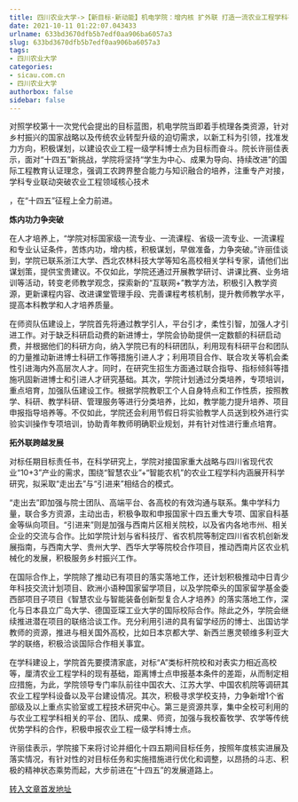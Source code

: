 ```yaml
---
title: 四川农业大学->【新目标·新动能】机电学院：增内核 扩外联 打造一流农业工程学科平台 | sicau.com.cn
date: 2021-10-11 01:22:07.043433
urlname: 633bd3670dfb5b7edf0aa906ba6057a3
slug: 633bd3670dfb5b7edf0aa906ba6057a3
tags: 
- 四川农业大学
categories:
- sicau.com.cn
- 四川农业大学
authorbox: false
sidebar: false
---
```

对照学校第十一次党代会提出的目标蓝图，机电学院当即着手梳理各类资源，针对乡村振兴的国家战略以及传统农业转型升级的迫切需求，以新工科为引领，找准发力方向，积极谋划，以建设农业工程一级学科博士点为目标而奋斗。院长许丽佳表示，面对“十四五”新挑战，学院将坚持“学生为中心、成果为导向、持续改进”的国际工程教育认证理念，强调工农跨界整合能力与知识融合的培养，注重专产对接，学科专业联动突破农业工程领域核心技术
<!--more-->
，在“十四五”征程上全力前进。

**炼内功力争突破**

在人才培养上，“学院对标国家级一流专业、一流课程、省级一流专业、一流课程和专业认证条件，苦炼内功，增内核，积极谋划，早做准备，力争突破。”许丽佳谈到，学院已联系浙江大学、西北农林科技大学等知名高校相关学科专家，请他们出谋划策，提供宝贵建议。不仅如此，学院还通过开展教学研讨、讲课比赛、业务培训等活动，转变老师教学观念，探索新的“互联网+”教学方法，积极引入教学资源，更新课程内容、改进课堂管理手段、完善课程考核机制，提升教师教学水平，提高本科教学和人才培养质量。

在师资队伍建设上，学院首先将通过教学引人，平台引才，柔性引智，加强人才引进工作。对于缺乏科研启动费的新进博士，学院会协助提供一定数额的科研启动费，并根据他们的科研方向，纳入学院已有的科研团队，利用现有科研平台和团队的力量推动新进博士科研工作等措施引进人才；利用项目合作、联合攻关等机会柔性引进海内外高层次人才。同时，在研究生招生方面通过联合指导、指标倾斜等措施巩固新进博士和引进人才研究基础。其次，学院计划通过分类培养，专项培训，重点培育，加强队伍建设工作。根据学院教职工个人自身特点和工作性质，按照教学、科研、教学科研、管理服务等进行分类培养，比如，教学能力提升培养、项目申报指导培养等。不仅如此，学院还会利用节假日将实验教学人员送到校外进行实验实训操作专项培训，协助青年教师明确职业规划，并有针对性进行重点培育。

**拓外联跨越发展**

对标任期目标责任书，在科学研究上，学院对接国家重大战略与四川省现代农业“10+3”产业的需求，围绕“智慧农业”+“智能农机”的农业工程学科内涵展开科学研究，拟采取“走出去”与“引进来”相结合的模式。

“走出去”即加强与院士团队、高端平台、各高校的有效沟通与联系。集中学科力量，联合多方资源，主动出击，积极争取和申报国家十四五重大专项、国家自科基金等纵向项目。“引进来”则是加强与西南片区相关院校，以及省内各地市州、相关企业的交流与合作。比如学院计划与省科技厅、省农机院等制定四川省农机创新发展指南，与西南大学、贵州大学、西华大学等院校合作项目，推动西南片区农业机械化的发展，积极服务乡村振兴工作。

在国际合作上，学院除了推动已有项目的落实落地工作，还计划积极推动中日青少年科技交流计划项目、欧洲小语种国家留学项目，以及学院牵头的国家留学基金委西部项目子项目《智慧农业与智能装备创新型复合人才培养》的落实落地工作，深化与日本县立广岛大学、德国亚琛工业大学的国际校际合作。除此之外，学院会继续推进潜在项目的联络洽谈工作。充分利用引进的具有留学经历的博士、出国访学教师的资源，推进与相关国外高校，比如日本京都大学、新西兰惠灵顿维多利亚大学的联络，积极洽谈国际合作相关事宜。

在学科建设上，学院首先要摸清家底，对标“A”类标杆院校和对表实力相近高校等，厘清农业工程学科的现有基础，距离博士点申报基本条件的差距，从而制定相应措施，为此，学院领导专门率队前往中国农大、江苏大学、中国农机院等调研其农业工程学科设备以及平台建设情况。其次，积极寻求学校支持，力争新增1个省部级及以上重点实验室或工程技术研究中心。第三是资源共享，集中全校可利用的与农业工程学科相关的平台、团队、成果、师资，加强与我校畜牧学、农学等传统优势学科的合作，积极申报农业工程一级学科博士点。

许丽佳表示，学院接下来将讨论并细化十四五期间目标任务，按照年度核实进展及落实情况，有针对性的对目标任务和实施措施进行优化和调整，以昂扬的斗志、积极的精神状态乘势而起，大步前进在“十四五”的发展道路上。



[转入文章首发地址](https://news.sicau.edu.cn/info/1078/64844.htm)